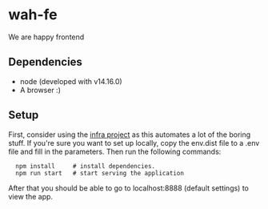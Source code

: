 # wah-fe
We are happy frontend

## Dependencies
- node (developed with v14.16.0)
- A browser :)

## Setup
First, consider using the [infra project](https://github.com/revok/wah-infra) as this automates a lot of the boring stuff. If you're sure you want to set up locally, copy the env.dist file to a .env file and fill in the parameters. Then run the following commands:

```
  npm install     # install dependencies.
  npm run start   # start serving the application
````

After that you should be able to go to localhost:8888 (default settings) to view the app.
